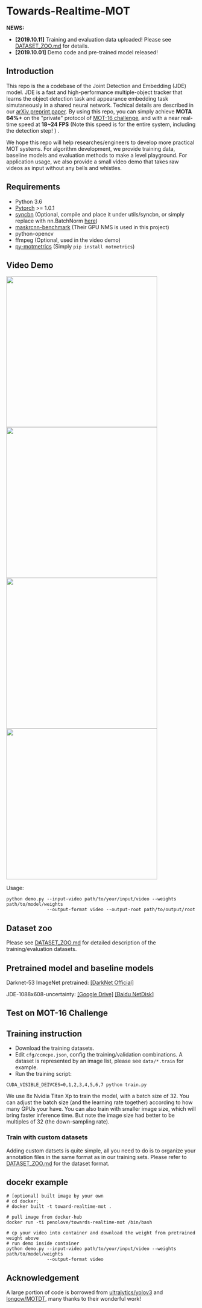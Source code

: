 # Towards-Realtime-MOT
**NEWS:** 
- **[2019.10.11]** Training and evaluation data uploaded! Please see [DATASET_ZOO.md](https://github.com/Zhongdao/Towards-Realtime-MOT/blob/master/DATASET_ZOO.md) for details.
- **[2019.10.01]** Demo code and pre-trained model released!

## Introduction
This repo is the a codebase of the Joint Detection and Embedding (JDE) model. JDE is a fast and high-performance multiple-object tracker that learns the object detection task and appearance embedding task simutaneously in a shared neural network. Techical details are described in our [arXiv preprint paper](https://arxiv.org/pdf/1909.12605v1.pdf). By using this repo, you can simply achieve **MOTA 64%+** on the "private" protocol of [MOT-16 challenge](https://motchallenge.net/tracker/JDE), and with a near real-time speed at **18~24 FPS** (Note this speed is for the entire system, including the detection step! ) .

We hope this repo will help researches/engineers to develop more practical MOT systems. For algorithm development, we provide training data, baseline models and evaluation methods to make a level playground. For application usage, we also provide a small video demo that takes raw videos as input without any bells and whistles.

## Requirements
* Python 3.6
* [Pytorch](https://pytorch.org) >= 1.0.1
* [syncbn](https://github.com/ytoon/Synchronized-BatchNorm-PyTorch) (Optional, compile and place it under utils/syncbn, or simply replace with nn.BatchNorm [here](https://github.com/Zhongdao/Towards-Realtime-MOT/blob/master/models.py#L12))
* [maskrcnn-benchmark](https://github.com/facebookresearch/maskrcnn-benchmark) (Their GPU NMS is used in this project)
* python-opencv
* ffmpeg (Optional, used in the video demo)
* [py-motmetrics](https://github.com/cheind/py-motmetrics) (Simply `pip install motmetrics`)

## Video Demo
<img src="assets/MOT16-03.gif" width="400"/>   <img src="assets/MOT16-14.gif" width="400"/>
<img src="assets/IMG_0055.gif" width="400"/>   <img src="assets/000011-00001.gif" width="400"/>

Usage:
```
python demo.py --input-video path/to/your/input/video --weights path/to/model/weights
               --output-format video --output-root path/to/output/root
```
## Dataset zoo
Please see [DATASET_ZOO.md](https://github.com/Zhongdao/Towards-Realtime-MOT/blob/master/DATASET_ZOO.md) for detailed description of the training/evaluation datasets.
## Pretrained model and baseline models
Darknet-53 ImageNet pretrained: [[DarkNet Official]](https://pjreddie.com/media/files/darknet53.conv.74)

JDE-1088x608-uncertainty: [[Google Drive]](https://drive.google.com/open?id=1nlnuYfGNuHWZztQHXwVZSL_FvfE551pA) [[Baidu NetDisk]](https://pan.baidu.com/s/1Ifgn0Y_JZE65_qSrQM2l-Q)
## Test on MOT-16 Challenge

## Training instruction
- Download the training datasets.  
- Edit `cfg/ccmcpe.json`, config the training/validation combinations. A dataset is represented by an image list, please see `data/*.train` for example. 
- Run the training script:
```
CUDA_VISIBLE_DEIVCES=0,1,2,3,4,5,6,7 python train.py 
```

We use 8x Nvidia Titan Xp to train the model, with a batch size of 32. You can adjust the batch size (and the learning rate together) according to how many GPUs your have. You can also train with smaller image size, which will bring faster inference time. But note the image size had better to be multiples of 32 (the down-sampling rate).

### Train with custom datasets
Adding custom datsets is quite simple, all you need to do is to organize your annotation files in the same format as in our training sets. Please refer to [DATASET_ZOO.md](https://github.com/Zhongdao/Towards-Realtime-MOT/blob/master/DATASET_ZOO.md) for the dataset format. 


## docekr example
```
# [optional] built image by your own
# cd docker;
# docker built -t toward-realtime-mot .

# pull image from docker-hub
docker run -ti penolove/towards-realtime-mot /bin/bash

# cp your video into container and download the weight from pretrained weight above
# run demo inside container 
python demo.py --input-video path/to/your/input/video --weights path/to/model/weights
               --output-format video

```

## Acknowledgement
A large portion of code is borrowed from [ultralytics/yolov3](https://github.com/ultralytics/yolov3) and [longcw/MOTDT](https://github.com/longcw/MOTDT), many thanks to their wonderful work!


